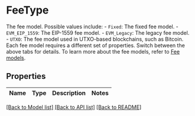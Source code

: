 # FeeType

The fee model. Possible values include: - `Fixed`: The fixed fee model.  - `EVM_EIP_1559`: The EIP-1559 fee model. - `EVM_Legacy`: The legacy fee model. - `UTXO`: The fee model used in UTXO-based blockchains, such as Bitcoin.  Each fee model requires a different set of properties. Switch between the above tabs for details.  To learn more about the fee models, refer to [Fee models](https://www.cobo.com/developers/v2/guides/transactions/estimate-fees#fee-models). 

## Properties

Name | Type | Description | Notes
------------ | ------------- | ------------- | -------------

[[Back to Model list]](../README.md#documentation-for-models) [[Back to API list]](../README.md#documentation-for-api-endpoints) [[Back to README]](../README.md)


